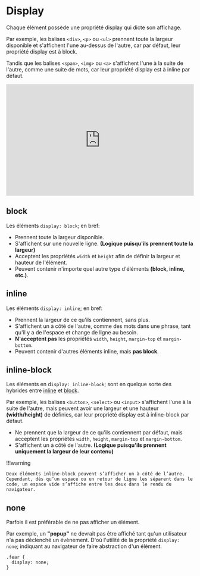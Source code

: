 # Display
Chaque élément possède une propriété display qui dicte son affichage.

Par exemple, les balises `<div>`, `<p>` ou `<ul>` prennent toute la largeur disponible et s'affichent l'une au-dessus de l'autre, car par défaut, leur propriété display est à block.

Tandis que les balises `<span>`, `<img>` ou `<a>` s'affichent l'une à la suite de l'autre, comme une suite de mots, car leur propriété display est à inline par défaut.

<iframe height="300" style="width: 100%;" scrolling="no" title="Block vs inline" src="https://codepen.io/tim-momo/embed/OJwvBZJ?default-tab=html%2Cresult" frameborder="no" loading="lazy" allowtransparency="true" allowfullscreen="true">
  See the Pen <a href="https://codepen.io/tim-momo/pen/OJwvBZJ">
  Block vs inline</a> by TIM Montmorency (<a href="https://codepen.io/tim-momo">@tim-momo</a>)
  on <a href="https://codepen.io">CodePen</a>.
</iframe>

## block

Les éléments `display: block`; en bref:

- Prennent toute la largeur disponible.
- S'affichent sur une nouvelle ligne.
 **(Logique puisqu'ils prennent toute la largeur)**
- Acceptent les propriétés `width` et `height` afin de définir la largeur et hauteur de l'élément.
- Peuvent contenir n'importe quel autre type d'éléments **(block, inline, etc.)**.

## inline

Les éléments `display: inline`; en bref:

- Prennent la largeur de ce qu'ils contiennent, sans plus.
- S'affichent un à côté de l'autre, comme des mots dans une phrase, tant qu'il y a de l'espace et change de ligne au besoin.
- **N'acceptent pas** les propriétés `width`, `height`, `margin-top` et `margin-bottom`.
- Peuvent contenir d'autres éléments inline, mais **pas block**.

## inline-block

Les éléments en d`isplay: inline-block`; sont en quelque sorte des hybrides entre <u>inline</u> et <u>block</u>.

Par exemple, les balises `<button>`, `<select>` ou `<input>` s'affichent l'une à la suite de l'autre, mais peuvent avoir une largeur et une hauteur **(width/height)** de définies, car leur propriété display est à inline-block par défaut.

- Ne prennent que la largeur de ce qu'ils contiennent par défaut, mais acceptent les propriétés `width`, `height`, `margin-top` et `margin-bottom`.
- S'affichent un à côté de l'autre.
  **(Logique puisqu'ils prennent uniquement la largeur de leur contenu)**

!!!warning

    Deux éléments inline-block peuvent s’afficher un à côté de l’autre. Cependant, dès qu’un espace ou un retour de ligne les séparent dans le code, un espace vide s’affiche entre les deux dans le rendu du navigateur.


## none

Parfois il est préférable de ne pas afficher un élément.

Par exemple, un **"popup"** ne devrait pas être affiché tant qu'un utilisateur n'a pas déclenché un évènement. D'où l'utilité de la propriété `display: none`; indiquant au navigateur de faire abstraction d'un élément.

```
.fear {
  display: none;
}
```
